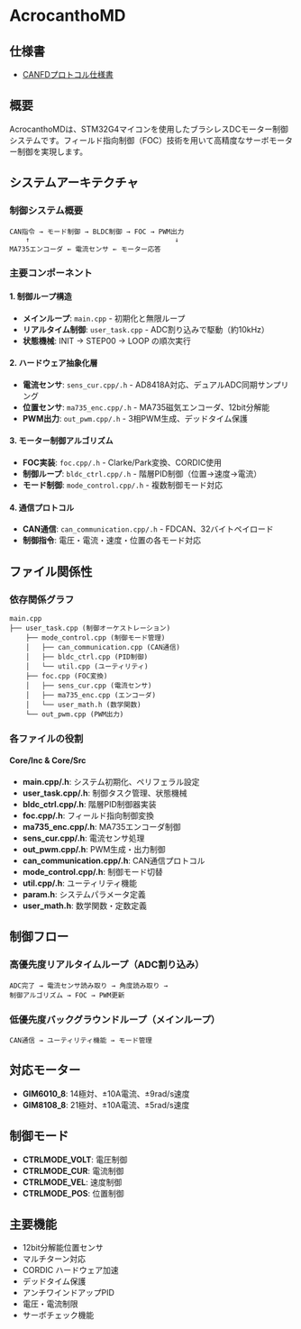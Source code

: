 # AcrocanthoMD

## 仕様書
- [CANFDプロトコル仕様書](README_IF.md)

## 概要
AcrocanthoMDは、STM32G4マイコンを使用したブラシレスDCモーター制御システムです。フィールド指向制御（FOC）技術を用いて高精度なサーボモーター制御を実現します。

## システムアーキテクチャ

### 制御システム概要
```
CAN指令 → モード制御 → BLDC制御 → FOC → PWM出力
    ↑                                    ↓
MA735エンコーダ ← 電流センサ ← モーター応答
```

### 主要コンポーネント

#### 1. **制御ループ構造**
- **メインループ**: `main.cpp` - 初期化と無限ループ
- **リアルタイム制御**: `user_task.cpp` - ADC割り込みで駆動（約10kHz）
- **状態機械**: INIT → STEP00 → LOOP の順次実行

#### 2. **ハードウェア抽象化層**
- **電流センサ**: `sens_cur.cpp/.h` - AD8418A対応、デュアルADC同期サンプリング
- **位置センサ**: `ma735_enc.cpp/.h` - MA735磁気エンコーダ、12bit分解能
- **PWM出力**: `out_pwm.cpp/.h` - 3相PWM生成、デッドタイム保護

#### 3. **モーター制御アルゴリズム**
- **FOC実装**: `foc.cpp/.h` - Clarke/Park変換、CORDIC使用
- **制御ループ**: `bldc_ctrl.cpp/.h` - 階層PID制御（位置→速度→電流）
- **モード制御**: `mode_control.cpp/.h` - 複数制御モード対応

#### 4. **通信プロトコル**
- **CAN通信**: `can_communication.cpp/.h` - FDCAN、32バイトペイロード
- **制御指令**: 電圧・電流・速度・位置の各モード対応

## ファイル関係性

### 依存関係グラフ
```
main.cpp
├── user_task.cpp (制御オーケストレーション)
    ├── mode_control.cpp (制御モード管理)
    │   ├── can_communication.cpp (CAN通信)
    │   ├── bldc_ctrl.cpp (PID制御)
    │   └── util.cpp (ユーティリティ)
    ├── foc.cpp (FOC変換)
    │   ├── sens_cur.cpp (電流センサ)
    │   ├── ma735_enc.cpp (エンコーダ)
    │   └── user_math.h (数学関数)
    └── out_pwm.cpp (PWM出力)
```

### 各ファイルの役割

#### Core/Inc & Core/Src
- **main.cpp/.h**: システム初期化、ペリフェラル設定
- **user_task.cpp/.h**: 制御タスク管理、状態機械
- **bldc_ctrl.cpp/.h**: 階層PID制御器実装
- **foc.cpp/.h**: フィールド指向制御変換
- **ma735_enc.cpp/.h**: MA735エンコーダ制御
- **sens_cur.cpp/.h**: 電流センサ処理
- **out_pwm.cpp/.h**: PWM生成・出力制御
- **can_communication.cpp/.h**: CAN通信プロトコル
- **mode_control.cpp/.h**: 制御モード切替
- **util.cpp/.h**: ユーティリティ機能
- **param.h**: システムパラメータ定義
- **user_math.h**: 数学関数・定数定義

## 制御フロー

### 高優先度リアルタイムループ（ADC割り込み）
```
ADC完了 → 電流センサ読み取り → 角度読み取り → 
制御アルゴリズム → FOC → PWM更新
```

### 低優先度バックグラウンドループ（メインループ）
```
CAN通信 → ユーティリティ機能 → モード管理
```

## 対応モーター
- **GIM6010_8**: 14極対、±10A電流、±9rad/s速度
- **GIM8108_8**: 21極対、±10A電流、±5rad/s速度

## 制御モード
- **CTRLMODE_VOLT**: 電圧制御
- **CTRLMODE_CUR**: 電流制御
- **CTRLMODE_VEL**: 速度制御
- **CTRLMODE_POS**: 位置制御

## 主要機能
- 12bit分解能位置センサ
- マルチターン対応
- CORDIC ハードウェア加速
- デッドタイム保護
- アンチワインドアップPID
- 電圧・電流制限
- サーボチェック機能